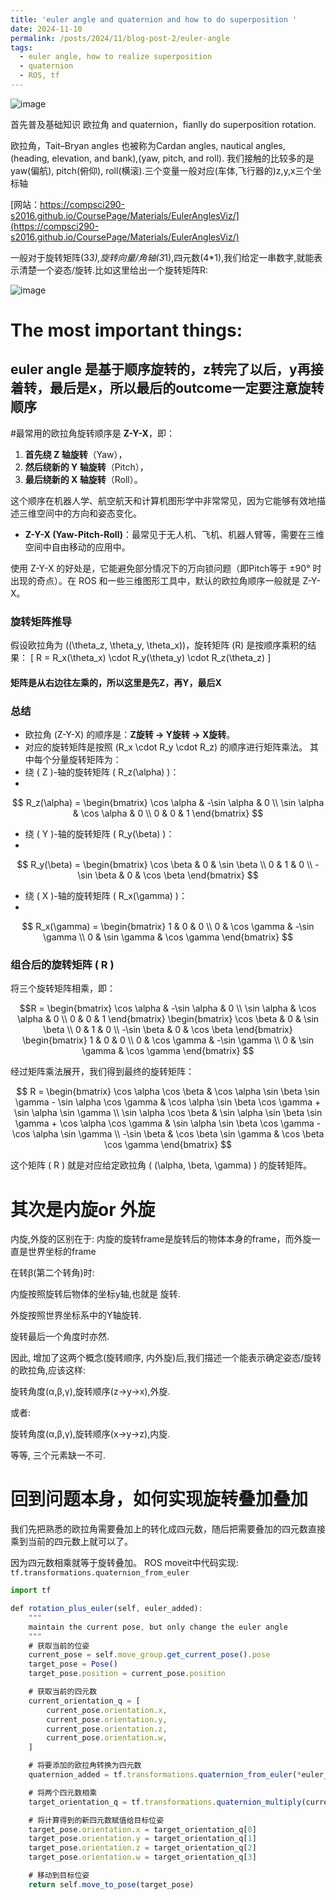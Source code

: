```yaml
---
title: 'euler angle and quaternion and how to do superposition '
date: 2024-11-10
permalink: /posts/2024/11/blog-post-2/euler-angle
tags:
  - euler angle, how to realize superposition
  - quaternion
  - ROS, tf
---
```


![image](https://github.com/user-attachments/assets/2446cdf2-1379-48b2-b832-ce35ba58665b)

首先普及基础知识 欧拉角 and quaternion，fianlly do superposition rotation.

欧拉角，Tait–Bryan angles 也被称为Cardan angles, nautical angles, (heading, elevation, and bank),(yaw, pitch, and roll). 我们接触的比较多的是yaw(偏航), pitch(俯仰), roll(横滚).三个变量一般对应(车体,飞行器的)z,y,x三个坐标轴

[网站：https://compsci290-s2016.github.io/CoursePage/Materials/EulerAnglesViz/](https://compsci290-s2016.github.io/CoursePage/Materials/EulerAnglesViz/)


一般对于旋转矩阵(3*3),旋转向量/角轴(3*1),四元数(4*1),我们给定一串数字,就能表示清楚一个姿态/旋转.比如这里给出一个旋转矩阵R:

![image](https://github.com/user-attachments/assets/4af91354-58cb-40c4-b7f0-05eae3f1fd8f)

# The most important things:

## euler angle 是基于顺序旋转的，z转完了以后，y再接着转，最后是x，所以最后的outcome一定要注意旋转顺序

#最常用的欧拉角旋转顺序是 **Z-Y-X**，即：

1. **首先绕 Z 轴旋转**（Yaw），
2. **然后绕新的 Y 轴旋转**（Pitch），
3. **最后绕新的 X 轴旋转**（Roll）。

这个顺序在机器人学、航空航天和计算机图形学中非常常见，因为它能够有效地描述三维空间中的方向和姿态变化。

- **Z-Y-X (Yaw-Pitch-Roll)**：最常见于无人机、飞机、机器人臂等，需要在三维空间中自由移动的应用中。

使用 Z-Y-X 的好处是，它能避免部分情况下的万向锁问题（即Pitch等于 ±90° 时出现的奇点）。在 ROS 和一些三维图形工具中，默认的欧拉角顺序一般就是 Z-Y-X。


### **旋转矩阵推导**
假设欧拉角为 \((\theta_z, \theta_y, \theta_x)\)，旋转矩阵 \(R\) 是按顺序乘积的结果：
\[
R = R_x(\theta_x) \cdot R_y(\theta_y) \cdot R_z(\theta_z)
\]
#### 矩阵是从右边往左乘的，所以这里是先Z，再Y，最后X


### **总结**
- 欧拉角 \(Z-Y-X\) 的顺序是：**Z旋转 → Y旋转 → X旋转**。
- 对应的旋转矩阵是按照 \(R_x \cdot R_y \cdot R_z\) 的顺序进行矩阵乘法。
其中每个分量旋转矩阵为：
- 绕 \( Z \)-轴的旋转矩阵 \( R_z(\alpha) \)：
- 
$$
  R_z(\alpha) = 
  \begin{bmatrix}
  \cos \alpha & -\sin \alpha & 0 \\
  \sin \alpha & \cos \alpha & 0 \\
  0 & 0 & 1
  \end{bmatrix}
$$

- 绕 \( Y \)-轴的旋转矩阵 \( R_y(\beta) \)：
- 
$$
  R_y(\beta) = 
  \begin{bmatrix}
  \cos \beta & 0 & \sin \beta \\
  0 & 1 & 0 \\
  -\sin \beta & 0 & \cos \beta
  \end{bmatrix}
$$

- 绕 \( X \)-轴的旋转矩阵 \( R_x(\gamma) \)：
- 
$$
  R_x(\gamma) = 
  \begin{bmatrix}
  1 & 0 & 0 \\
  0 & \cos \gamma & -\sin \gamma \\
  0 & \sin \gamma & \cos \gamma
  \end{bmatrix}
$$

### 组合后的旋转矩阵 \( R \)

将三个旋转矩阵相乘，即：

$$R = 
\begin{bmatrix}
\cos \alpha & -\sin \alpha & 0 \\
\sin \alpha & \cos \alpha & 0 \\
0 & 0 & 1
\end{bmatrix}
\begin{bmatrix}
\cos \beta & 0 & \sin \beta \\
0 & 1 & 0 \\
-\sin \beta & 0 & \cos \beta
\end{bmatrix}
\begin{bmatrix}
1 & 0 & 0 \\
0 & \cos \gamma & -\sin \gamma \\
0 & \sin \gamma & \cos \gamma
\end{bmatrix}
$$

经过矩阵乘法展开，我们得到最终的旋转矩阵：

$$
R = 
\begin{bmatrix}
\cos \alpha \cos \beta & \cos \alpha \sin \beta \sin \gamma - \sin \alpha \cos \gamma & \cos \alpha \sin \beta \cos \gamma + \sin \alpha \sin \gamma \\
\sin \alpha \cos \beta & \sin \alpha \sin \beta \sin \gamma + \cos \alpha \cos \gamma & \sin \alpha \sin \beta \cos \gamma - \cos \alpha \sin \gamma \\
-\sin \beta & \cos \beta \sin \gamma & \cos \beta \cos \gamma
\end{bmatrix}
$$

这个矩阵 \( R \) 就是对应给定欧拉角 \( (\alpha, \beta, \gamma) \) 的旋转矩阵。

# 其次是内旋or 外旋

内旋,外旋的区别在于: 内旋的旋转frame是旋转后的物体本身的frame，而外旋一直是世界坐标的frame

在转β(第二个转角)时:

内旋按照旋转后物体的坐标y轴,也就是 
 旋转.

外旋按照世界坐标系中的Y轴旋转.

旋转最后一个角度时亦然.



因此, 增加了这两个概念(旋转顺序, 内外旋)后,我们描述一个能表示确定姿态/旋转的欧拉角,应该这样:

旋转角度(α,β,γ),旋转顺序(z->y->x),外旋.

或者:

旋转角度(α,β,γ),旋转顺序(x->y->z),内旋.

等等, 三个元素缺一不可.


# 回到问题本身，如何实现旋转叠加叠加

我们先把熟悉的欧拉角需要叠加上的转化成四元数，随后把需要叠加的四元数直接乘到当前的四元数上就可以了。

因为四元数相乘就等于旋转叠加。
ROS moveit中代码实现: `tf.transformations.quaternion_from_euler`
```javascript
import tf

def rotation_plus_euler(self, euler_added):
    """
    maintain the current pose, but only change the euler angle
    """        
    # 获取当前的位姿
    current_pose = self.move_group.get_current_pose().pose
    target_pose = Pose()
    target_pose.position = current_pose.position

    # 获取当前的四元数
    current_orientation_q = [
        current_pose.orientation.x,
        current_pose.orientation.y,
        current_pose.orientation.z,
        current_pose.orientation.w,
    ]

    # 将要添加的欧拉角转换为四元数
    quaternion_added = tf.transformations.quaternion_from_euler(*euler_added)

    # 将两个四元数相乘
    target_orientation_q = tf.transformations.quaternion_multiply(current_orientation_q, quaternion_added)

    # 将计算得到的新四元数赋值给目标位姿
    target_pose.orientation.x = target_orientation_q[0]
    target_pose.orientation.y = target_orientation_q[1]
    target_pose.orientation.z = target_orientation_q[2]
    target_pose.orientation.w = target_orientation_q[3]

    # 移动到目标位姿
    return self.move_to_pose(target_pose)

```
